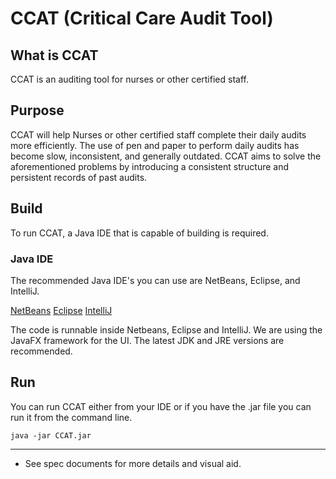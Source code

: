 # CCAT (Critical Care Audit Tool)

## What is CCAT

CCAT is an auditing tool for nurses or other certified staff.

## Purpose

CCAT will help Nurses or other certified staff complete their daily audits more efficiently. The use of pen and paper to perform daily audits has become slow, inconsistent, and generally outdated. CCAT aims to solve the aforementioned problems by introducing a consistent structure and persistent records of past audits.

## Build

To run CCAT, a Java IDE that is capable of building is required.

### Java IDE
	
The recommended Java IDE's you can use are NetBeans, Eclipse, and IntelliJ.
	
[NetBeans](https://netbeans.org/ "NetBeans")
[Eclipse](https://eclipse.org/ "Eclipse")
[IntelliJ](https://www.jetbrains.com/idea/ "IntelliJ")

The code is runnable inside Netbeans, Eclipse and IntelliJ. We are using the JavaFX framework for the UI. The latest JDK and JRE versions are recommended.

## Run

You can run CCAT either from your IDE or if you have the .jar file you can run it from the command line.

```
java -jar CCAT.jar
```

------------------------------------------
* See spec documents for more details and visual aid.

